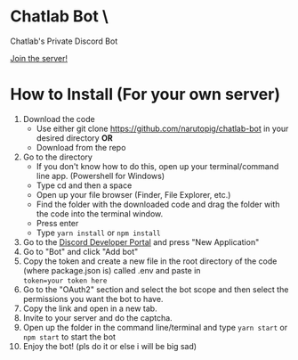 # **Chatlab Bot** \
Chatlab's Private Discord Bot

[Join the server!](https://discord.gg/J5VHMyz)

# How to Install (For your own server)

1. Download the code
    - Use either git clone https://github.com/narutopig/chatlab-bot in your desired directory
    **OR**
    - Download from the repo
2. Go to the directory
    - If you don't know how to do this, open up your terminal/command line app. (Powershell for Windows)
    - Type cd and then a space
    - Open up your file browser (Finder, File Explorer, etc.)
    - Find the folder with the downloaded code and drag the folder with the code into the terminal window.
    - Press enter
    - Type `yarn install` or `npm install`
3. Go to the [Discord Developer Portal](https://discord.com/developers/applications) and press "New Application"
4. Go to "Bot" and click "Add bot"
5. Copy the token and create a new file in the root directory of the code (where package.json is) called .env and paste in \
`token=your token here`
6. Go to the "OAuth2" section and select the bot scope and then select the permissions you want the bot to have.
7. Copy the link and open in a new tab.
8. Invite to your server and do the captcha.
9. Open up the folder in the command line/terminal and type `yarn start` or `npm start` to start the bot
10. Enjoy the bot! (pls do it or else i will be big sad)
